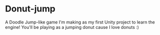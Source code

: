 # Donut-jump
A Doodle Jump-like game I'm making as my first Unity project to learn the engine! You'll be playing as a jumping donut cause I love donuts :)
